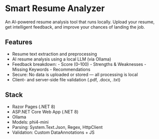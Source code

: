 # Smart Resume Analyzer
An AI-powered resume analysis tool that runs locally. Upload your resume, get intelligent feedback, and improve your chances of landing the job.

## Features
- Resume text extraction and preprocessing
- AI resume analysis using a local LLM (via Ollama)
- Feedback breakdown:
      - Score (0–100)
      - Strengths & Weaknesses
      - Missing Keywords
      - Recommendations
- Secure: No data is uploaded or stored — all processing is local
- Client- and server-side file validation (.pdf, .docx, .txt)

## Stack
- Razor Pages (.NET 8)
- ASP.NET Core Web App (.NET 8)
- Ollama
- Models: phi4-mini
- Parsing: System.Text.Json, Regex, HttpClient
- Validation: Custom DataAnnotations + JS
